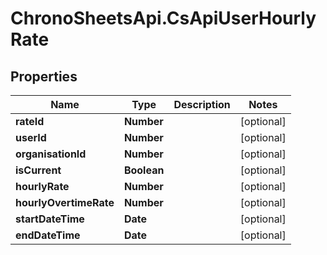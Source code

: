# ChronoSheetsApi.CsApiUserHourlyRate

## Properties
Name | Type | Description | Notes
------------ | ------------- | ------------- | -------------
**rateId** | **Number** |  | [optional] 
**userId** | **Number** |  | [optional] 
**organisationId** | **Number** |  | [optional] 
**isCurrent** | **Boolean** |  | [optional] 
**hourlyRate** | **Number** |  | [optional] 
**hourlyOvertimeRate** | **Number** |  | [optional] 
**startDateTime** | **Date** |  | [optional] 
**endDateTime** | **Date** |  | [optional] 


